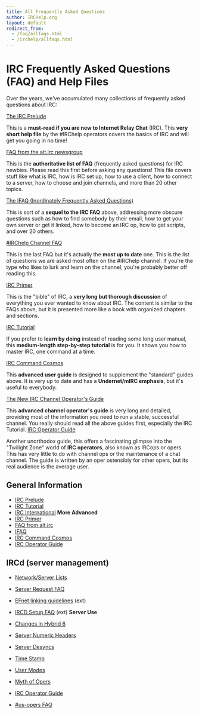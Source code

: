 ```yaml
---
title: All Frequently Asked Questions
author: IRCHelp.org
layout: default
redirect_from:
  - /faq/allfaqs.html
  - /irchelp/allfaqs.html
---
```


# IRC Frequently Asked Questions (FAQ) and Help Files

Over the years, we've accumulated many collections of frequently asked
questions about IRC:


[The IRC Prelude](/irchelp/new2irc.html)

  This is a **must-read if you are new to Internet Relay Chat** (IRC). This **very short help file** by the #IRChelp operators covers the basics of IRC and will get you going in no time!

[FAQ from the alt.irc newsgroup](/irchelp/altircfaq.html)

  This is the **authoritative list of FAQ** (frequently asked questions) for IRC newbies. Please read this first before asking any questions! This file covers stuff like what is IRC, how is IRC set up, how to use a client, how to connect to a server, how to choose and join channels, and more than 20 other topics.

[The IFAQ (Inordinately Frequently Asked Questions)](/irchelp/ifaq.html)

  This is sort of a **sequel to the IRC FAQ** above, addressing more obscure questions such as how to find somebody by their email, how to get your own server or get it linked, how to become an IRC op, how to get scripts, and over 20 others.

[#IRChelp Channel FAQ](/irchelp/irchelpfaq.html)

  This is the last FAQ but it's actually the **most up to date** one. This is the list of questions we are asked most often on the #IRChelp channel. If you're the type who likes to lurk and learn on the channel, you're probably better off reading this.

[IRC Primer](/irchelp/ircprimer.html)

  This is the "bible" of IRC, a **very long but thorough discussion** of everything you ever wanted to know about IRC. The content is similar to the FAQs above, but it is presented more like a book with organized chapters and sections.

[IRC Tutorial](/irchelp/irctutorial.html)

  If you prefer to **learn by doing** instead of reading some long user manual, this **medium-length step-by-step tutorial** is for you. It shows you how to master IRC, one command at a time.

[IRC Command Cosmos](/misc/ccosmos.html)

  This **advanced user guide** is designed to supplement the "standard" guides above. It is very up to date and has a **Undernet/mIRC emphasis**, but it's useful to everybody.

[The New IRC Channel Operator's Guide](/irchelp/changuide.html)

  This **advanced channel operator's guide** is very long and detailed, providing most of the information you need to run a stable, successful channel. You really should read all the above guides first, especially the IRC Tutorial.  [IRC Operator Guide](/ircd/ircopguide.html)

  Another unorthodox guide, this offers a fascinating glimpse into the "Twilight Zone" world of **IRC operators**, also known as IRCops or opers. This has very little to do with channel ops or the maintenance of a chat channel. The guide is written by an oper ostensibly for other opers, but its real audience is the average user.

## General Information


  * [IRC Prelude](/irchelp/new2irc.html)
  * [IRC Tutorial](/irchelp/irctutorial.html)
  * [IRC International](/misc/foreign.html)     **More Advanced**
  * [IRC Primer](/irchelp/ircprimer.html)
  * [FAQ from alt.irc](/irchelp/faq.html)
  * [IFAQ](/irchelp/ifaq.html)
  * [IRC Command Cosmos](/misc/ccosmos.html)
  * [IRC Operator Guide](/ircd/ircopguide.html)

## IRCd (server management)


  * [Network/Server Lists](/irchelp/networks/)
  * [Server Request FAQ](/ircd/server-request.html)
  * [EFnet linking guidelines](ftp://ftp.blackened.com/pub/irc/new-server-guidelines) (ext)
  * [IRCD Setup FAQ](http://www.alleged.com/faq/) (ext)      **Server Use**

  * [Changes in Hybrid 6](hybrid6.html)
  * [Server Numeric Headers](/ircd/numerics.html)
  * [Server Desyncs](/ircd/desync.html)
  * [Time Stamp](/ircd/ircserv.html)
  * [User Modes](/misc/umodes.html)
  * [Myth of Opers](/ircd/opermyth.html)
  * [IRC Operator Guide](/ircd/ircopguide.html)
  * [#us-opers FAQ](/ircd/usfaq.html)




